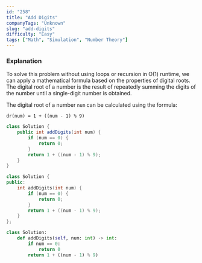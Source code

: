 ```yaml
---
id: "258"
title: "Add Digits"
companyTags: "Unknown"
slug: "add-digits"
difficulty: "Easy"
tags: ["Math", "Simulation", "Number Theory"]
---
```


### Explanation
To solve this problem without using loops or recursion in O(1) runtime, we can apply a mathematical formula based on the properties of digital roots. The digital root of a number is the result of repeatedly summing the digits of the number until a single-digit number is obtained.

The digital root of a number `num` can be calculated using the formula:
```
dr(num) = 1 + ((num - 1) % 9)
```
```java
class Solution {
    public int addDigits(int num) {
        if (num == 0) {
            return 0;
        }
        return 1 + ((num - 1) % 9);
    }
}
```

```cpp
class Solution {
public:
    int addDigits(int num) {
        if (num == 0) {
            return 0;
        }
        return 1 + ((num - 1) % 9);
    }
};
```

```python
class Solution:
    def addDigits(self, num: int) -> int:
        if num == 0:
            return 0
        return 1 + ((num - 1) % 9)
```